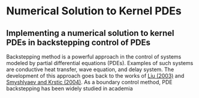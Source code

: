 # Numerical Solution to Kernel PDEs
## Implementing a numerical solution to kernel PDEs in backstepping control of PDEs

Backstepping method is a powerful approach in the control of systems modeled by partial differential equations (PDEs). Examples of such systems are conductive heat transfer, wave equation, and delay system. The development of this approach goes back to the works of [Liu (2003)](https://doi.org/10.1137/S0363012902402414) and [Smyshlyaev and Krstic (2004)](https://doi.org/10.1109/TAC.2004.838495). As a boundary control method, PDE backstepping has been widely studied in academia 